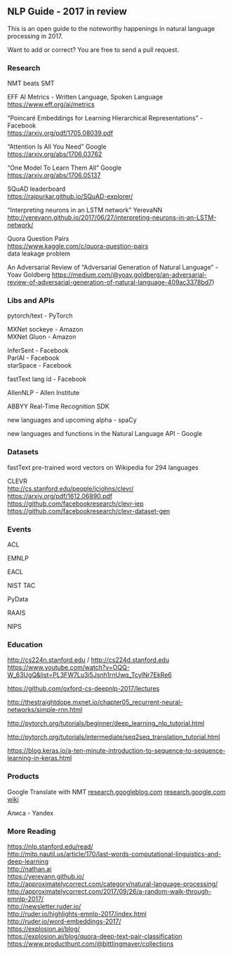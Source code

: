 ## NLP Guide - 2017 in review

This is an open guide to the noteworthy happenings in natural language processing in 2017.

Want to add or correct?  You are free to send a pull request.

### Research

NMT beats SMT

EFF AI Metrics - Written Language, Spoken Language  
https://www.eff.org/ai/metrics

“Poincaré Embeddings for Learning Hierarchical Representations” - Facebook  
https://arxiv.org/pdf/1705.08039.pdf

“Attention Is All You Need” Google  
https://arxiv.org/abs/1706.03762

“One Model To Learn Them All” Google  
https://arxiv.org/abs/1706.05137

SQuAD leaderboard  
https://rajpurkar.github.io/SQuAD-explorer/

“Interpreting neurons in an LSTM network” YerevaNN
http://yerevann.github.io/2017/06/27/interpreting-neurons-in-an-LSTM-network/

Quora Question Pairs  
https://www.kaggle.com/c/quora-question-pairs  
data leakage problem

An Adversarial Review of “Adversarial Generation of Natural Language”  - Yoav Goldberg
https://medium.com/@yoav.goldberg/an-adversarial-review-of-adversarial-generation-of-natural-language-409ac3378bd7)

### Libs and APIs

pytorch/text - PyTorch

MXNet sockeye - Amazon  
MXNet Gluon - Amazon

InferSent - Facebook  
ParlAI - Facebook  
starSpace - Facebook  

fastText lang id - Facebook  

AllenNLP - Allen Institute  

ABBYY Real-Time Recognition SDK  

new languages and upcoming alpha - spaCy  

new languages and functions in the Natural Language API - Google


### Datasets

fastText pre-trained word vectors on Wikipedia for 294 languages

CLEVR  
http://cs.stanford.edu/people/jcjohns/clevr/
https://arxiv.org/pdf/1612.06890.pdf
https://github.com/facebookresearch/clevr-iep
https://github.com/facebookresearch/clevr-dataset-gen


### Events

ACL

EMNLP  

EACL

NIST TAC

PyData  

RAAIS  

NIPS


### Education

http://cs224n.stanford.edu / http://cs224d.stanford.edu  
https://www.youtube.com/watch?v=OQQ-W_63UgQ&list=PL3FW7Lu3i5Jsnh1rnUwq_TcylNr7EkRe6

https://github.com/oxford-cs-deepnlp-2017/lectures

http://thestraightdope.mxnet.io/chapter05_recurrent-neural-networks/simple-rnn.html

http://pytorch.org/tutorials/beginner/deep_learning_nlp_tutorial.html

http://pytorch.org/tutorials/intermediate/seq2seq_translation_tutorial.html

https://blog.keras.io/a-ten-minute-introduction-to-sequence-to-sequence-learning-in-keras.html


### Products

Google Translate with NMT [research.googleblog.com](https://research.googleblog.com/2017/08/transformer-novel-neural-network.html) [research.google.com](https://research.google.com/pubs/pub45610.html) [wiki](https://en.wikipedia.org/wiki/Google_Neural_Machine_Translation)

Алиса - Yandex

### More Reading

https://nlp.stanford.edu/read/  
http://mitp.nautil.us/article/170/last-words-computational-linguistics-and-deep-learning  
http://nathan.ai  
https://yerevann.github.io/  
http://approximatelycorrect.com/category/natural-language-processing/  
http://approximatelycorrect.com/2017/09/26/a-random-walk-through-emnlp-2017/  
http://newsletter.ruder.io/  
http://ruder.io/highlights-emnlp-2017/index.html  
http://ruder.io/word-embeddings-2017/  
https://explosion.ai/blog/  
https://explosion.ai/blog/quora-deep-text-pair-classification  
https://www.producthunt.com/@bittlingmayer/collections  
